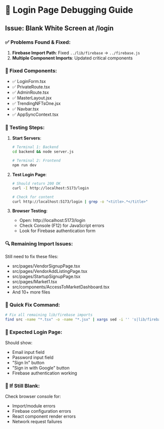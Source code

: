 # 🚧 Login Page Debugging Guide

## Issue: Blank White Screen at /login

### ✅ Problems Found & Fixed:
1. **Firebase Import Path**: Fixed `../lib/firebase` → `../firebase.js`
2. **Multiple Component Imports**: Updated critical components

### 🔧 Fixed Components:
- ✅ LoginForm.tsx
- ✅ PrivateRoute.tsx  
- ✅ AdminRoute.tsx
- ✅ MasterLayout.jsx
- ✅ TrendingNFTsOne.jsx
- ✅ Navbar.tsx
- ✅ AppSyncContext.tsx

### 🧪 Testing Steps:

1. **Start Servers**:
   ```bash
   # Terminal 1: Backend
   cd backend && node server.js
   
   # Terminal 2: Frontend  
   npm run dev
   ```

2. **Test Login Page**:
   ```bash
   # Should return 200 OK
   curl -I http://localhost:5173/login
   
   # Check for content
   curl http://localhost:5173/login | grep -o "<title>.*</title>"
   ```

3. **Browser Testing**:
   - Open: http://localhost:5173/login
   - Check Console (F12) for JavaScript errors
   - Look for Firebase authentication form

### 🔍 Remaining Import Issues:
Still need to fix these files:
- src/pages/VendorSignupPage.tsx
- src/pages/VendorAddListingPage.tsx  
- src/pages/StartupSignupPage.tsx
- src/pages/Market1.tsx
- src/components/AccessToMarketDashboard.tsx
- And 10+ more files

### 📝 Quick Fix Command:
```bash
# Fix all remaining lib/firebase imports
find src -name "*.tsx" -o -name "*.jsx" | xargs sed -i '' 's|lib/firebase|firebase.js|g'
```

### 🎯 Expected Login Page:
Should show:
- Email input field
- Password input field  
- "Sign In" button
- "Sign in with Google" button
- Firebase authentication working

### 🐛 If Still Blank:
Check browser console for:
- Import/module errors
- Firebase configuration errors
- React component render errors
- Network request failures